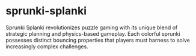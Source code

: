 # sprunki-splanki
Sprunki Splanki revolutionizes puzzle gaming with its unique blend of strategic planning and physics-based gameplay. Each colorful sprunki possesses distinct bouncing properties that players must harness to solve increasingly complex challenges.
